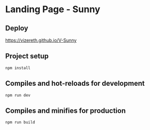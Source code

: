 # Landing Page - Sunny

## Deploy

https://vizereth.github.io/V-Sunny

## Project setup
```
npm install
```

## Compiles and hot-reloads for development
```
npm run dev
```

## Compiles and minifies for production
```
npm run build
```


